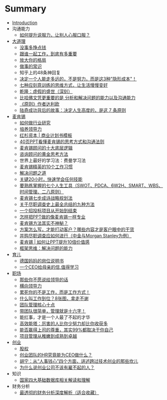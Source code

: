 # Summary

* [Introduction](README.md)
* 沟通能力
  * [如何提升说服力，让别人心服口服？](ru-he-ti-sheng-shuo-fu-li-ff0c-rang-bie-ren-xin-fu-kou-fu-ff1f.md)
* [大道理](da-dao-li.md)
  * [没事多挣点钱](mei-shi-duo-zheng-dian-qian.md)
  * [跟谁一起工作，到底有多重要](gen-shui-yi-qi-gong-zuo-ff0c-dao-di-you-duo-zhong-yao.md)
  * [放大你的格局](fang-da-ni-de-ge-ju.md)
  * [做事的常识](zuo-shi-de-chang-shi.md)
  * 知乎上的48条神回复
  * [决定一个人能走多远的，不是努力，而是这3种"隐形成本"！](jue-ding-yi-ge-ren-neng-zou-duo-yuan-de-ff0c-bu-shi-nu-li-ff0c-er-shi-zhe-3-79cd22-yin-xing-cheng-672c22-ff01.md)
  * [七种应刻意训练的思维方式，让生活慢慢变好](qi-zhong-ying-ke-yi-xun-lian-de-si-wei-fang-shi-ff0c-rang-sheng-huo-man-man-bian-hao.md)
  * [乾隆：虚假的盛世（深刻）](gan-long-ff1a-xu-jia-de-sheng-shi-ff08-shen-ke-ff09.md)
  * [比哈佛文凭更重要的是 分析和解决问题的能力以及沟通能力](bi-ha-fo-wen-ping-geng-zhong-yao-de-shi-fen-xi-he-jie-jue-wen-ti-de-neng-li-yi-ji-gou-tong-neng-li.md)
  * [《原则》作者达利欧](yuan-ze-300b-zuo-zhe-da-li-ou-ff1a-yi-qie-jie-du-du-bu-ji-zi-ji-yong-16-ye-ppt-che-di-jiang-qing.md)
  * [陆奇成功背后的故事：决定人生高度的，是这 7 条原则](lu-qi-cheng-gong-bei-hou-de-gu-shi-ff1a-jue-ding-ren-sheng-gao-du-de-ff0c-shi-zhe-7-tiao-yuan-ze.md)
* [麦肯锡](mai-ken-xi.md)
  * [如何做行业研究](ru-he-zuo-xing-ye-yan-jiu.md)
  * [培养领导力](pei-yang-ling-dao-li.md)
  * [红杉资本 \| 商业计划书模板](hong-shan-zi-ben-shang-ye-ji-hua-shu-mo-ban.md)
  * [40页PPT看懂麦肯锡的思考方式和沟通法则](40ye-ppt-kan-dong-mai-ken-xi-de-si-kao-fang-shi-he-gou-tong-fa-ze.md)
  * [麦肯锡顾问的十大底层逻辑](mai-ken-xi-gu-wen-de-shi-da-di-ceng-luo-ji.md)
  * [咨询顾问的黄金思考方法](zi-xun-gu-wen-de-huang-jin-si-kao-fang-fa.md)
  * 世界上最好的学习法：费曼学习法
  * [麦肯锡精英的10个工作习惯](mai-ken-xi-jing-ying-de-10-ge-gong-zuo-xi-guan.md)
  * [解决问题之道](jie-jue-wen-ti-zhi-dao.md)
  * [关键20小时，快速学会任何技能](guan-jian-20-xiao-shi-ff0c-kuai-su-xue-hui-ren-he-ji-neng.md)
  * [要熟练掌握的七个人生工具（SWOT、PDCA、6W2H、SMART、WBS、时间管理、二八原则）](yao-shu-lian-zhang-wo-de-qi-ge-ren-sheng-gong-ju-ff08-swot-pdca-6w2h-smart-wbs-3001-shi-jian-guan-li-3001-er-ba-yuan-ze-ff09.md)
  * [麦肯锡七步成诗战略规划法](mai-ken-xi-qi-bu-cheng-shi-zhan-lve-gui-hua-fa.md)
  * [关于尽职调查史上最全总结的九种方法](guan-yu-jin-zhi-diao-cha-shi-shang-zui-quan-zong-jie-de-jiu-zhong-fang-fa.md)
  * [一个招投标项目从开始到结束](yi-ge-zhao-tou-biao-xiang-mu-cong-kai-shi-dao-jie-shu.md)
  * [怎样把PPT做的像麦肯锡一样专业](zen-yang-ba-ppt-zuo-de-xiang-mai-ken-xi-yi-yang-zhuan-ye.md)
  * [麦肯锡方法其实不神秘？](mai-ken-xi-fang-fa-qi-shi-bu-shen-mi-ff1f.md)
  * [方案怎么写，才能打动客户？哪些内容才是客户眼中的干货](fang-an-zen-yao-xie-ff0c-cai-neng-da-dong-ke-hu-ff1f-na-xie-nei-rong-cai-shi-ke-hu-yan-zhong-de-gan-huo.md)
  * [并购尽职调查应如何进行（中金与Morgan Stanley为例）](bing-gou-jin-zhi-diao-chaying-ru-he-jin-xing-ff08-zhong-jin-yu-morgan-stanley-wei-li-ff09.md)
  * [麦肯锡 \| 如何让PPT提升10倍价值感](mai-ken-xi-ru-he-rang-ppt-ti-sheng-10-bei-jia-zhi-gan.md)
  * [框架思维：解决问题的能力](kuang-jia-si-wei-ff1a-jie-jue-wen-ti-de-neng-li.md)
* [育儿](yu-er.md)
  * [德国妈妈的岗位说明书](de-guo-ma-ma-de-gang-wei-shuo-ming-shu.md)
  * [一个CEO给母亲的信,值得学习](yi-ge-ceo-gei-mu-qin-de-4fe12c-zhi-de-xue-xi.md)
* [职场](zhi-chang.md)
  * [那些你不愿说给领导的话](zhi-chang/na-xie-ni-bu-yuan-shuo-gei-ling-dao-de-hua.md)
  * [横向领导力](zhi-chang/heng-xiang-ling-dao-li.md)
  * [累死你的不是工作，而是工作方式！](zhi-chang/lei-si-ni-de-bu-shi-gong-zuo-ff0c-er-shi-gong-zuo-fang-shi-ff01.md)
  * [什么叫工作到位？8张图，拿走不谢](zhi-chang/shi-yao-jiao-gong-zuo-dao-wei-ff1f-8-zhang-tu-ff0c-na-zou-bu-xie.md)
  * [团队管理核心十点](zhi-chang/tuan-dui-guan-li-he-xin-shi-dian.md)
  * [带团队很简单，管理就是十六字！](zhi-chang/dai-tuan-dui-hen-jian-dan-ff0c-guan-li-jiu-shi-shi-liu-zi-ff01.md)
  * 能扛事，才是一个人最了不起的才华
  * [高效能塔：厉害的人比你少努力却比你收获多](zhi-chang/gao-xiao-neng-ta-ff1a-li-hai-de-ren-bi-ni-shao-nu-li-que-bi-ni-shou-huo-duo.md)
  * [能否赢得上司的尊重，其实99%都取决于你自己](zhi-chang/neng-fou-ying-de-shang-si-de-zun-zhong-ff0c-qi-shi-99-du-qu-jue-yu-ni-zi-ji.md)
  * [项目管理从稚嫩到成熟到卓越](zhi-chang/xiang-mu-guan-li-cong-zhi-nen-dao-cheng-shu-dao-zhuo-yue.md)
* [创业](chuang-ye.md)
  * [股权](gu-quan.md)
  * [创业团队的HR究竟能为CEO做什么？](chuang-ye-tuan-dui-de-hr-jiu-jing-neng-wei-ceo-zuo-shi-yao-ff1f.md)
  * [胡宁：从“人事钱心”四个方面，讲述跨过技术创业的那些坎儿](hu-ning-ff1a-cong-201c-ren-shi-qian-xin-201d-si-ge-fang-mian-ff0c-jiang-shu-kua-guo-ji-zhu-chuang-ye-de-na-xie-kan-er.md)
  * [为什么说创业公司不该有雇不起的人？](wei-shi-yao-shuo-chuang-ye-gong-si-bu-gai-you-gu-bu-qi-de-ren-ff1f.md)
* 知识
  * [国家四大基础数据库相关解读和理解](guo-jia-si-da-ji-chu-shu-ju-ku-xiang-guan-jie-du-he-li-jie.md)
* 财务分析
  * [最透彻的财务分析深度解析（适合收藏）](zui-tou-che-de-cai-wu-fen-xi-shen-du-jie-xi-ff08-shi-he-shou-cang-ff09.md)


